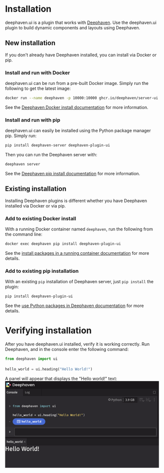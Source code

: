 # Installation

deephaven.ui is a plugin that works with [Deephaven](https://deephaven.io/core/docs/). Use the deephaven.ui plugin to build dynamic components and layouts using Deephaven.

## New installation

If you don't already have Deephaven installed, you can install via Docker or pip.

### Install and run with Docker

deephaven.ui can be run from a pre-built Docker image. Simply run the following to get the latest image:

```sh
docker run --name deephaven -p 10000:10000 ghcr.io/deephaven/server-ui:latest
```

See the [Deephaven Docker install documentation](https://deephaven.io/core/docs/getting-started/docker-install/) for more information.

### Install and run with pip

deephaven.ui can easily be installed using the Python package manager pip. Simply run:

```sh
pip install deephaven-server deephaven-plugin-ui
```

Then you can run the Deephaven server with:

```sh
deephaven server
```

See the [Deephaven pip install documentation](https://deephaven.io/core/docs/getting-started/pip-install/) for more information.

## Existing installation

Installing Deephaven plugins is different whether you have Deephaven installed via Docker or via pip.

### Add to existing Docker install

With a running Docker container named `deephaven`, run the following from the command line:

```sh
docker exec deephaven pip install deephaven-plugin-ui
```

See the [install packages in a running container documentation](https://deephaven.io/core/docs/how-to-guides/install-and-use-python-packages/#install-packages-in-a-running-docker-container-from-the-command-line) for more details.

### Add to existing pip installation

With an existing `pip` installation of Deephaven server, just `pip install` the plugin:

```sh
pip install deephaven-plugin-ui
```

See the [use Python packages in Deephaven documentation](https://deephaven.io/core/docs/how-to-guides/install-and-use-python-packages/#use-python-packages-in-deephaven) for more details.

# Verifying installation

After you have deephaven.ui installed, verify it is working correctly. Run Deephaven, and in the console enter the following command:

```python
from deephaven import ui

hello_world = ui.heading("Hello World!")
```

A panel will appear that displays the "Hello world!" text:
![Basic Hello World example.](../_assets/hello_world.png)
